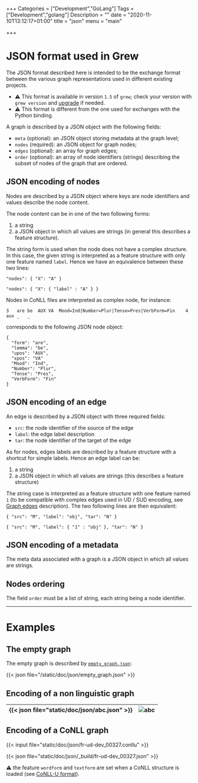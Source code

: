 +++
Categories = ["Development","GoLang"]
Tags = ["Development","golang"]
Description = ""
date = "2020-11-10T13:12:17+01:00"
title = "json"
menu = "main"

+++

# JSON format used in Grew

The JSON format described here is intended to be the exchange format between the various graph representations used in different existing projects.

  * :warning: This format is available in version `1.5` of `grew`; check your version with `grew version` and [upgrade](../../usage/upgrade) if needed.
  * :warning: This format is different from the one used for exchanges with the Python binding.


A graph is described by a JSON object with the following fields:

 * `meta` (optional): an JSON object storing metadata at the graph level;
 * `nodes` (required): an JSON object for graph nodes;
 * `edges` (optional): an array for graph edges;
 * `order` (optional): an array of node identifiers (strings) describing the subset of nodes of the graph that are ordered.

## JSON encoding of nodes

Nodes are described by a JSON object where keys are node identifiers and values describe the node content.

The node content can be in one of the two following forms:

 1. a string
 2. a JSON object in which all values are strings (in general this describes a feature structure).

The string form is used when the node does not have a complex structure. In this case, the given string is interpreted as a feature structure with only one feature named `label`. Hence we have an equivalence between these two lines:

```json_alt
"nodes": { "X": "A" }
```
```json_alt
"nodes": { "X": { "label" : "A" } }
```


Nodes in CoNLL files are interpreted as complex node, for instance:

```
3	are	be	AUX	VA	Mood=Ind|Number=Plur|Tense=Pres|VerbForm=Fin	4	aux	_	_
```

corresponds to the following JSON node object:
```json_alt
{
  "form": "are",
  "lemma": "be",
  "upos": "AUX",
  "xpos": "VA"
  "Mood": "Ind",
  "Number": "Plur",
  "Tense": "Pres",
  "VerbForm": "Fin"
}
```


## JSON encoding of an edge

An edge is described by a JSON object with three required fields:

 * `src`: the node identifier of the source of the edge
 * `label`: the edge label description
 * `tar`: the node identifier of the target of the edge

As for nodes, edges labels are described by a feature structure with a shortcut for simple labels.
Hence an edge label can be:

 1. a string
 2. a JSON object in which all values are strings (this describes a feature structure)

The string case is interpreted as a feature structure with one feature named `1` (to be compatible with complex edges used in UD / SUD encoding, see [Graph edges](../graph#edges) description).
The two following lines are then equivalent:

```json_alt
{ "src": "M", "label": "obj", "tar": "N" }
```
```json_alt
{ "src": "M", "label": { "1" : "obj" }, "tar": "N" }
```


## JSON encoding of a metadata

The meta data associated with a graph is a JSON object in which all values are strings.

## Nodes ordering

The field `order` must be a list of string, each string being a node identifier.

---

# Examples

## The empty graph

The empty graph is described by [`empty_graph.json`](empty_graph.json):

{{< json file="/static/doc/json/empty_graph.json" >}}

## Encoding of a non linguistic graph

|   {{< json file="static/doc/json/abc.json" >}}  |   ![abc](/doc/json/_build/abc.svg)  |
|-----|-----|

## Encoding of a CoNLL graph

{{< input file="static/doc/json/fr-ud-dev_00327.conllu" >}}

{{< json file="static/doc/json/_build/fr-ud-dev_00327.json" >}}

:warning: the feature `wordform` and `textform` are set when a CoNLL structure is loaded (see [CoNLL-U format](../conllu#additional-features-textform-and-wordform)).

